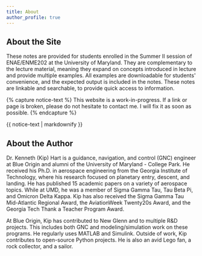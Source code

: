 ```yaml
---
title: About
author_profile: true
---
```


## About the Site
These notes are provided for students enrolled in the Summer II session of
ENAE/ENME202 at the University of Maryland.
They are complementary to the lecture material, meaning they expand on concepts
introduced in lecture and provide multiple examples.
All examples are downloadable for students' convenience, and the expected output
is included in the notes. These notes are linkable and searchable,
to provide quick access to information.

{% capture notice-text %}
This website is a work-in-progress. If a link or page is broken, please do not
hesitate to contact me. I will fix it as soon as possible.
{% endcapture %}

<div class="notice--info">{{ notice-text | markdownify }}</div>

## About the Author
Dr. Kenneth (Kip) Hart is a guidance, navigation, and control (GNC) engineer at Blue Origin
and alumni of the University of Maryland - College Park.
He received his Ph.D. in aerospace engineering from the Georgia Institute of Technology,
where his research focused on planetary entry, descent, and landing.
He has published 15 academic papers on a variety of aerospace topics.
While at UMD, he was a member of Sigma Gamma Tau, Tau Beta Pi, and Omicron Delta Kappa.
Kip has also received the Sigma Gamma Tau Mid-Atlantic Regional Award, the AviationWeek
Twenty20s Award, and the Georgia Tech Thank a Teacher Program Award.

At Blue Origin, Kip has contributed to New Glenn and to multiple R&D projects.
This includes both GNC and modeling/simulation work on these programs.
He regularly uses MATLAB and Simulink.
Outside of work, Kip contributes to open-source Python projects.
He is also an avid Lego fan, a rock collector, and a sailor.
